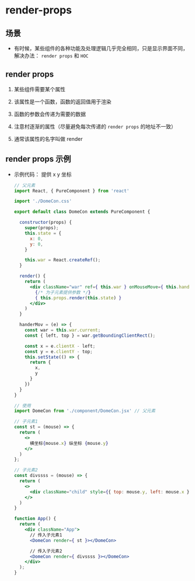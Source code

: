 # render-props

## 场景

- 有时候，某些组件的各种功能及处理逻辑几乎完全相同，只是显示界面不同，解决办法： `render props` 和 `HOC`

## render props

1. 某些组件需要某个属性

2. 该属性是一个函数，函数的返回值用于渲染

3. 函数的参数会传递为需要的数据

4. 注意村逐渐的属性（尽量避免每次传递的 `render props` 的地址不一致）

5. 通常该属性的名字叫做 render

## render props 示例

- 示例代码： 提供 x y 坐标

    ```jsx
    // 父元素
    import React, { PureComponent } from 'react'

    import './DomeCon.css'

    export default class DomeCon extends PureComponent {

      constructor(props) {
        super(props);
        this.state = {
          x: 0,
          y: 0,
        }

        this.war = React.createRef();
      }

      render() {
        return (
          <div className="war" ref={ this.war } onMouseMove={ this.handerMov }>
            {/* 为子元素提供参数 */}
            { this.props.render(this.state) }
          </div>
        )
      }

      handerMov = (e) => {
        const war = this.war.current;
        const { left, top } = war.getBoundingClientRect();

        const x = e.clientX - left;
        const y = e.clientY - top;
        this.setState(() => {
          return {
            x,
            y
          }
        })
      }
    }
    ```

    ```jsx
    // 使用
    import DomeCon from './component/DomeCon.jsx' // 父元素

    // 子元素1
    const st = (mouse) => {
      return (
        <>
          横坐标{mouse.x} 纵坐标 {mouse.y}
        </>
      )
    };

    // 子元素2
    const divssss = (mouse) => {
      return (
        <>
          <div className="child" style={{ top: mouse.y, left: mouse.x }}></div>
        </>
      )
    }

    function App() {
      return (
        <div className="App">
          // 传入子元素1
          <DomeCon render={ st }></DomeCon>

          // 传入子元素2
          <DomeCon render={ divssss }></DomeCon>
        </div>
      );
    }
    ```

